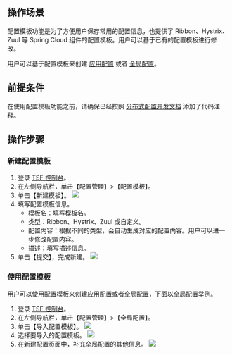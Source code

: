 ## 操作场景
配置模板功能是为了方便用户保存常用的配置信息，也提供了 Ribbon、Hystrix、Zuul 等 Spring Cloud 组件的配置模板。用户可以基于已有的配置模板进行修改。

用户可以基于配置模板来创建 [应用配置](https://cloud.tencent.com/document/product/649/15539) 或者 [全局配置](https://cloud.tencent.com/document/product/649/17827)。

## 前提条件
在使用配置模板功能之前，请确保已经按照 [分布式配置开发文档](https://cloud.tencent.com/document/product/649/16620) 添加了代码注释。

## 操作步骤
### 新建配置模板

1. 登录 [TSF 控制台](https://console.cloud.tencent.com/tsf/index?rid=1)。
2. 在左侧导航栏，单击【配置管理】>【配置模板】。
3. 单击【新建模板】。
   ![](https://main.qcloudimg.com/raw/9ce5e9f4b3b151a4a652ef82db898789.png)
4. 填写配置模板信息。
   - 模板名：填写模板名。
   - 类型：Ribbon、Hystrix、Zuul 或自定义。
   - 配置内容：根据不同的类型，会自动生成对应的配置内容。用户可以进一步修改配置内容。
   - 描述：填写描述信息。
5. 单击【提交】，完成新建。
   ![](https://main.qcloudimg.com/raw/343b4c6e15834b9e3f283690682d0d9f.png)

### 使用配置模板

用户可以使用配置模板来创建应用配置或者全局配置，下面以全局配置举例。

1. 登录 [TSF 控制台](https://console.cloud.tencent.com/tsf/index?rid=1)。
2. 在左侧导航栏，单击【配置管理】>【全局配置】。
3. 单击【导入配置模板】。
   ![](https://main.qcloudimg.com/raw/7cd321a561a46b2c53000d35e1c6b972.png)
4. 选择要导入的配置模板。
   ![](https://main.qcloudimg.com/raw/fb79ed4313d582d24479bdc7d91219b7.png)
5. 在新建配置页面中，补充全局配置的其他信息。
   ![](https://main.qcloudimg.com/raw/fc16a24acd87ebeb76289acb0198024f.png)
